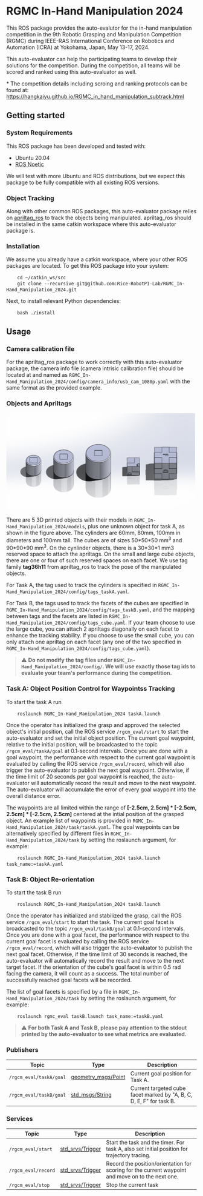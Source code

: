 # RGMC In-Hand Manipulation 2024
This ROS package provides the auto-evalutor for the in-hand manipulation competition in the 9th Robotic Grasping and Manipulation Competition (RGMC)
during IEEE-RAS International Conference on Robotics and Automation (ICRA) at Yokohama, Japan, May 13-17, 2024.

This auto-evaluator can help the participating teams to develop their solutions for the competition. During the competition, all teams will be scored and ranked using this auto-evaluator as well.

\* The competition details including scroing and ranking protocols can be found at: https://hangkaiyu.github.io/RGMC_in_hand_manipulation_subtrack.html

## Getting started

### System Requirements
This ROS package has been developed and tested with:
- Ubuntu 20.04
- [ROS Noetic](http://wiki.ros.org/noetic/Installation/Ubuntu)

We will test with more Ubuntu and ROS distributions, but we expect this package to be fully compatible with all existing ROS versions.

### Object Tracking
Along with other common ROS packages, this auto-evaluator package relies on [apriltag_ros](https://wiki.ros.org/apriltag_ros) to track the objects being manipulated. apriltag_ros should be installed in the same catkin workspace where this auto-evaluator package is.

### Installation
We assume you already have a catkin workspace, where your other ROS packages are located. To get this ROS package into your system:
```
    cd ~/catkin_ws/src 
    git clone --recursive git@github.com:Rice-RobotPI-Lab/RGMC_In-Hand_Manipulation_2024.git
```
Next, to install relevant Python dependencies:
```
    bash ./install
```


## Usage

### Camera calibration file
For the apriltag_ros package to work correctly with this auto-evaluator package, the camera info file (camera intrisic calibration file) should be located at and named as `RGMC_In-Hand_Manipulation_2024/config/camera_info/usb_cam_1080p.yaml` with the same format as the provided example.

### Objects and Apriltags
<img src="models/objects.png" alt="drawing" width="500"/>


There are 5 3D printed objects with their models in `RGMC_In-Hand_Manipulation_2024/models`, plus one unknown object for task A, as shown in the figure above. The cylinders are 60mm, 80mm, 100mm in diameters and 100mm tall.  The cubes are of sizes 50\*50\*50 mm<sup>3</sup> and 90\*90\*90 mm<sup>3</sup>. On the cynlinder objects, there is a 30\*30\*1 mm3 reserved space to attach the apriltags. On the small and large cube objects, there are one or four of such reserved spaces on each facet. We use tag family <b>tag36h11</b> from apriltag_ros to track the pose of the manipulated objects. 

For Task A, the tag used to track the cylinders is specified in `RGMC_In-Hand_Manipulation_2024/config/tags_taskA.yaml`.

For Task B, the tags used to track the facets of the cubes are specified in `RGMC_In-Hand_Manipulation_2024/config/tags_taskB.yaml`, and the mapping between tags and the facets are listed in `RGMC_In-Hand_Manipulation_2024/config/tags_cube.yaml`. If your team choose to use the large cube, you can attach 2 apriltags diagonally on each facet to enhance the tracking stability. If you choose to use the small cube, you can only attach one apriltag on each facet (any one of the two specified in `RGMC_In-Hand_Manipulation_2024/config/tags_cube.yaml`).


> :warning: **Do not modify the tag files under `RGMC_In-Hand_Manipulation_2024/config/`. We will use exactly those tag ids to evaluate your team's performance during the competition.**


### Task A: Object Position Control for Waypointss Tracking
To start the task A run
```
    roslaunch RGMC_In-Hand_Manipulation_2024 taskA.launch
```
Once the operator has initialized the grasp and approved the selected object's initial position, call the ROS service `/rgcm_eval/start` to start the auto-evaluator and set the initial object position. 
The current goal waypoint, relative to the initial position, will be broadcasted to the topic `/rgcm_eval/taskA/goal` at 0.1-second intervals. 
Once you are done with a goal waypoint, the performance with respect to the current goal waypoint is evaluated by calling the ROS service `/rgcm_eval/record`, which will also trigger the auto-evaluator to publish the next goal waypoint.
Otherwise, if the time limit of 20 seconds per goal waypoint is reached, the auto-evaluator will automatically record the result and move to the next waypoint.
The auto-evaluator will accumulate the error of every goal waypoint into the overall distance error.

The waypoints are all limited within the range of <b>\[-2.5cm, 2.5cm\] \* \[-2.5cm, 2.5cm\] \* \[-2.5cm, 2.5cm\]</b> centered at the intial position of the grasped object. An example list of waypoints is provided in `RGMC_In-Hand_Manipulation_2024/task/taskA.yaml`. The goal waypoints can be alternatively specified by different files in `RGMC_In-Hand_Manipulation_2024/task` by setting the roslaunch argument, for example:
```
    roslaunch RGMC_In-Hand_Manipulation_2024 taskA.launch task_name:=taskA.yaml
```

### Task B: Object Re-orientation
To start the task B run
```
    roslaunch RGMC_In-Hand_Manipulation_2024 taskB.launch
```
Once the operator has initialized and stabilized the grasp, call the ROS service `/rgcm_eval/start` to start the task. 
The current goal facet is broadcasted to the topic `/rgcm_eval/taskB/goal` at 0.1-second intervals. 
Once you are done with a goal facet, the performance with respect to the current goal facet is evaluated by calling the ROS service `/rgcm_eval/record`, which will also trigger the auto-evaluator to publish the next goal facet.
Otherwise, if the time limit of 30 seconds is reached, the auto-evaluator will automatically record the result and move to the next target facet.
If the orientation of the cube's goal facet is within 0.5 rad facing the camera, it will count as a success. 
The total number of successfully reached goal facets will be recorded. 

The list of goal facets is specified by a file in `RGMC_In-Hand_Manipulation_2024/task` by setting the roslaunch argument, for example:
```
    roslaunch rgmc_eval taskB.launch task_name:=taskB.yaml
```


> :warning: **For both Task A and Task B, please pay attention to the stdout printed by the auto-evaluator to see what metrics are evaluated.**



### Publishers
Topic | Type | Description
------|------|-------------
`/rgcm_eval/taskA/goal`| [geometry_msgs/Point](http://docs.ros.org/en/noetic/api/geometry_msgs/html/msg/Point.html) | Current goal position for Task A.
`/rgcm_eval/taskB/goal`| [std_msgs/String](http://docs.ros.org/en/melodic/api/std_msgs/html/msg/String.html)| Current targeted cube facet marked by "A, B, C, D, E, F" for task B.

### Services
Topic | Type | Description
------|------|-------------
`/rgcm_eval/start`|[std_srvs/Trigger](http://docs.ros.org/en/melodic/api/std_srvs/html/srv/Trigger.html)| Start the task and the timer. For task A, also set initial position for trajectory tracing.
`/rgcm_eval/record`|[std_srvs/Trigger](http://docs.ros.org/en/melodic/api/std_srvs/html/srv/Trigger.html)| Record the position/orientation for scoring for the current waypoint and move on to the next one.
`/rgcm_eval/stop`|[std_srvs/Trigger](http://docs.ros.org/en/melodic/api/std_srvs/html/srv/Trigger.html)| Stop the current task
